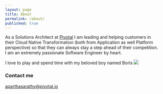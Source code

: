 ```yaml
---
layout: page
title: About
permalink: /about/
published: true
---
```


As a Solutions Architect at [Pivotal](www.pivotal.io) I am leading and helping customers in their Cloud Native Transformation (both from Application as well Platform perspective) so that they can always stay a step ahead of their competition. I am an extremely passionate Software Engineer by heart.

I love to play and spend time with my beloved boy named Boris ![]({{site.baseurl}}https://aniruthmp.github.io/images/boris.png)

### Contact me

[aparthasarathy@pivotal.io](mailto:aparthasarathy@pivotal.io)
